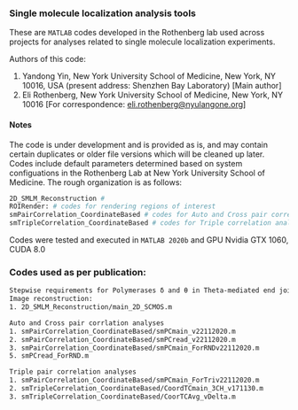 ### Single molecule localization analysis tools

These are `MATLAB` codes developed in the Rothenberg lab used across projects for analyses related to single molecule localization experiments. 

Authors of this code: 
1. Yandong Yin, New York University School of Medicine, New York, NY 10016, USA (present address: Shenzhen Bay Laboratory) [Main author]
2. Eli Rothenberg, New York University School of Medicine, New York, NY 10016 [For correspondence: eli.rothenberg@nyulangone.org]
 
#### Notes

The code is under development and is provided as is, and may contain certain duplicates or older file versions which will be cleaned up later. Codes include default parameters determined based on system configuations in the Rothenberg Lab at New York University School of Medicine. 
The rough organization is as follows:


```bash
2D_SMLM_Reconstruction #
ROIRender: # codes for rendering regions of interest
smPairCorrelation_CoordinateBased # codes for Auto and Cross pair correlation analyses
smTripleCorrelation_CoordinateBased # codes for Triple correlation analyses.
```

Codes were tested and executed in `MATLAB 2020b` and GPU Nvidia GTX 1060, CUDA 8.0 


### Codes used as per publication: 
```bash
Stepwise requirements for Polymerases δ and θ in Theta-mediated end joining. Stroik et al
Image reconstruction: 
1. 2D_SMLM_Reconstruction/main_2D_SCMOS.m

Auto and Cross pair corrlation analyses 
1. smPairCorrelation_CoordinateBased/smPCmain_v22112020.m
2. smPairCorrelation_CoordinateBased/smPCread_v22112020.m
3. smPairCorrelation_CoordinateBased/smPCmain_ForRNDv22112020.m
5. smPCread_ForRND.m

Triple pair correlation analyses
1. smPairCorrelation_CoordinateBased/smPCmain_ForTriv22112020.m
2. smTripleCorrelation_CoordinateBased/CoordTCmain_3CH_v171130.m
3. smTripleCorrelation_CoordinateBased/CoorTCAvg_vDelta.m
```
